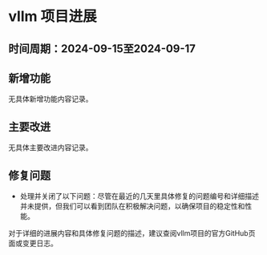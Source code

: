# vllm 项目进展

## 时间周期：2024-09-15至2024-09-17

## 新增功能
无具体新增功能内容记录。

## 主要改进
无具体主要改进内容记录。

## 修复问题
- 处理并关闭了以下问题：尽管在最近的几天里具体修复的问题编号和详细描述并未提供，但我们可以看到团队在积极解决问题，以确保项目的稳定性和性能。

对于详细的进展内容和具体修复问题的描述，建议查阅vllm项目的官方GitHub页面或变更日志。